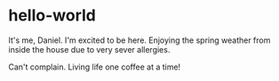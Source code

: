 # hello-world

It's me, Daniel. I'm excited to be here. 
Enjoying the spring weather from inside the house due to very sever allergies.

Can't complain. Living life one coffee at a time!
